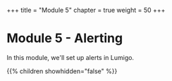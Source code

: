 +++
title = "Module 5"
chapter = true
weight = 50
+++

# Module 5 - Alerting

In this module, we'll set up alerts in Lumigo.

{{% children showhidden="false" %}}
